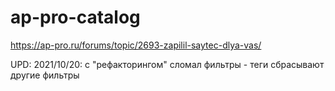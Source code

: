# ap-pro-catalog

https://ap-pro.ru/forums/topic/2693-zapilil-saytec-dlya-vas/

UPD: 2021/10/20: с "рефакторингом" сломал фильтры - теги сбрасывают другие фильтры

